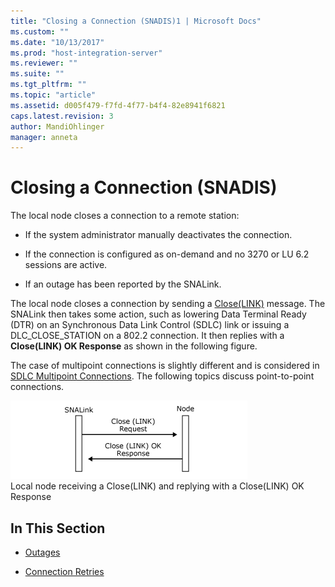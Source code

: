 ```yaml
---
title: "Closing a Connection (SNADIS)1 | Microsoft Docs"
ms.custom: ""
ms.date: "10/13/2017"
ms.prod: "host-integration-server"
ms.reviewer: ""
ms.suite: ""
ms.tgt_pltfrm: ""
ms.topic: "article"
ms.assetid: d005f479-f7fd-4f77-b4f4-82e8941f6821
caps.latest.revision: 3
author: MandiOhlinger
manager: anneta
---
```

# Closing a Connection (SNADIS)
The local node closes a connection to a remote station:  
  
-   If the system administrator manually deactivates the connection.  
  
-   If the connection is configured as on-demand and no 3270 or LU 6.2 sessions are active.  
  
-   If an outage has been reported by the SNALink.  
  
 The local node closes a connection by sending a [Close(LINK)](../Topic/Close\(LINK\)2.md) message. The SNALink then takes some action, such as lowering Data Terminal Ready (DTR) on an Synchronous Data Link Control (SDLC) link or issuing a DLC_CLOSE_STATION on a 802.2 connection. It then replies with a **Close(LINK) OK Response** as shown in the following figure.  
  
 The case of multipoint connections is slightly different and is considered in [SDLC Multipoint Connections](../core/sdlc-multipoint-connections.md). The following topics discuss point-to-point connections.  
  
 ![](../core/media/dev3o.gif "dev3o")  
Local node receiving a Close(LINK) and replying with a Close(LINK) OK Response  
  
## In This Section  
  
-   [Outages](../core/outages-snadis.md)  
  
-   [Connection Retries](../core/connection-retries-snadis.md)